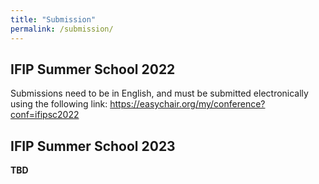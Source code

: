 ```yaml
---
title: "Submission"
permalink: /submission/
---
```


## IFIP Summer School 2022

Submissions need to be in English, and must be submitted electronically using the following link: <https://easychair.org/my/conference?conf=ifipsc2022>

## IFIP Summer School 2023

**TBD**
